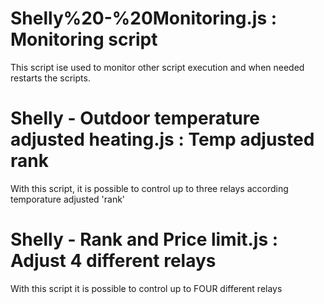 Shelly%20-%20Monitoring.js : Monitoring script
===
This script ise used to monitor other script execution and when needed restarts the scripts.

Shelly - Outdoor temperature adjusted heating.js : Temp adjusted rank
===
With this script, it is possible to control up to three relays according temporature adjusted 'rank'

Shelly - Rank and Price limit.js : Adjust 4 different relays
===
With this script it is possible to control up to FOUR different relays
